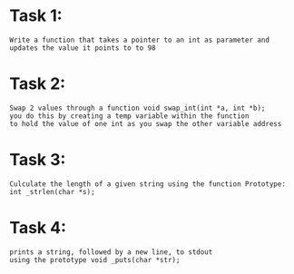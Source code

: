 # Task 1:
    Write a function that takes a pointer to an int as parameter and updates the value it points to to 98
# Task 2:
    Swap 2 values through a function void swap_int(int *a, int *b);
    you do this by creating a temp variable within the function
    to hold the value of one int as you swap the other variable address
# Task 3:
    Culculate the length of a given string using the function Prototype: int _strlen(char *s);
# Task 4:
    prints a string, followed by a new line, to stdout
    using the prototype void _puts(char *str);